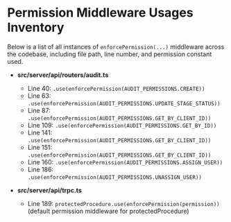 # Permission Middleware Usages Inventory

Below is a list of all instances of `enforcePermission(...)` middleware across the codebase, including file path, line number, and permission constant used.

- **src/server/api/routers/audit.ts**
  - Line 40: `.use(enforcePermission(AUDIT_PERMISSIONS.CREATE))`
  - Line 63: `.use(enforcePermission(AUDIT_PERMISSIONS.UPDATE_STAGE_STATUS))`
  - Line 87: `.use(enforcePermission(AUDIT_PERMISSIONS.GET_BY_CLIENT_ID))`
  - Line 109: `.use(enforcePermission(AUDIT_PERMISSIONS.GET_BY_ID))`
  - Line 141: `.use(enforcePermission(AUDIT_PERMISSIONS.GET_BY_CLIENT_ID))`
  - Line 151: `.use(enforcePermission(AUDIT_PERMISSIONS.GET_BY_CLIENT_ID))`
  - Line 160: `.use(enforcePermission(AUDIT_PERMISSIONS.ASSIGN_USER))`
  - Line 186: `.use(enforcePermission(AUDIT_PERMISSIONS.UNASSIGN_USER))`

- **src/server/api/trpc.ts**
  - Line 189: `protectedProcedure.use(enforcePermission(permission))` (default permission middleware for protectedProcedure) 